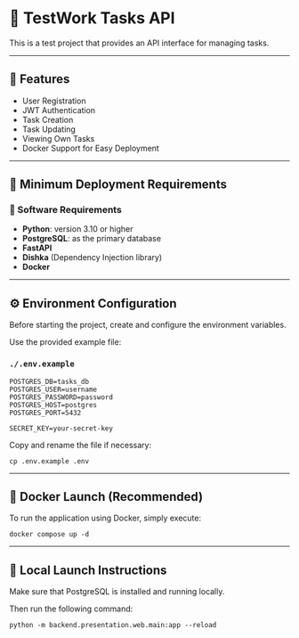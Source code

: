 # 🤖 TestWork Tasks API

This is a test project that provides an API interface for managing tasks.

---

## 📌 Features

- User Registration  
- JWT Authentication  
- Task Creation  
- Task Updating  
- Viewing Own Tasks  
- Docker Support for Easy Deployment  

---

## 🚀 Minimum Deployment Requirements

### 💾 Software Requirements

- **Python**: version 3.10 or higher  
- **PostgreSQL**: as the primary database  
- **FastAPI**  
- **Dishka** (Dependency Injection library)  
- **Docker**  

---

## ⚙️ Environment Configuration

Before starting the project, create and configure the environment variables.

Use the provided example file:

### `./.env.example`

```env
POSTGRES_DB=tasks_db
POSTGRES_USER=username
POSTGRES_PASSWORD=password
POSTGRES_HOST=postgres
POSTGRES_PORT=5432

SECRET_KEY=your-secret-key
```

Copy and rename the file if necessary:

```cp .env.example .env```

---

## 🐳 Docker Launch (Recommended)

To run the application using Docker, simply execute:

```
docker compose up -d
```
---

## 🧪 Local Launch Instructions

Make sure that PostgreSQL is installed and running locally.

Then run the following command:

```
python -m backend.presentation.web.main:app --reload
```


